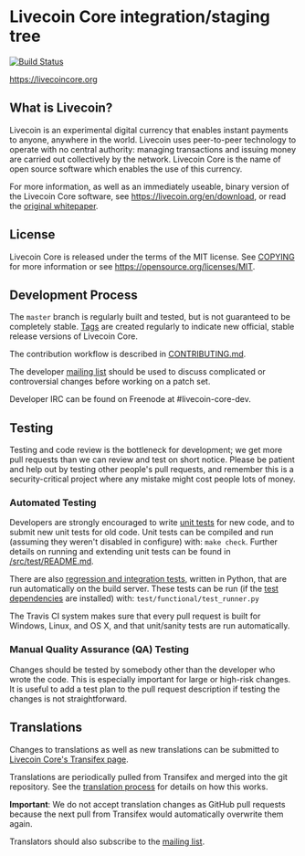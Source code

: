 Livecoin Core integration/staging tree
=====================================

[![Build Status](https://travis-ci.org/livecoin/livecoin.svg?branch=master)](https://travis-ci.org/livecoin/livecoin)

https://livecoincore.org

What is Livecoin?
----------------

Livecoin is an experimental digital currency that enables instant payments to
anyone, anywhere in the world. Livecoin uses peer-to-peer technology to operate
with no central authority: managing transactions and issuing money are carried
out collectively by the network. Livecoin Core is the name of open source
software which enables the use of this currency.

For more information, as well as an immediately useable, binary version of
the Livecoin Core software, see https://livecoin.org/en/download, or read the
[original whitepaper](https://livecoincore.org/livecoin.pdf).

License
-------

Livecoin Core is released under the terms of the MIT license. See [COPYING](COPYING) for more
information or see https://opensource.org/licenses/MIT.

Development Process
-------------------

The `master` branch is regularly built and tested, but is not guaranteed to be
completely stable. [Tags](https://github.com/livecoin/livecoin/tags) are created
regularly to indicate new official, stable release versions of Livecoin Core.

The contribution workflow is described in [CONTRIBUTING.md](CONTRIBUTING.md).

The developer [mailing list](https://lists.linuxfoundation.org/mailman/listinfo/livecoin-dev)
should be used to discuss complicated or controversial changes before working
on a patch set.

Developer IRC can be found on Freenode at #livecoin-core-dev.

Testing
-------

Testing and code review is the bottleneck for development; we get more pull
requests than we can review and test on short notice. Please be patient and help out by testing
other people's pull requests, and remember this is a security-critical project where any mistake might cost people
lots of money.

### Automated Testing

Developers are strongly encouraged to write [unit tests](src/test/README.md) for new code, and to
submit new unit tests for old code. Unit tests can be compiled and run
(assuming they weren't disabled in configure) with: `make check`. Further details on running
and extending unit tests can be found in [/src/test/README.md](/src/test/README.md).

There are also [regression and integration tests](/test), written
in Python, that are run automatically on the build server.
These tests can be run (if the [test dependencies](/test) are installed) with: `test/functional/test_runner.py`

The Travis CI system makes sure that every pull request is built for Windows, Linux, and OS X, and that unit/sanity tests are run automatically.

### Manual Quality Assurance (QA) Testing

Changes should be tested by somebody other than the developer who wrote the
code. This is especially important for large or high-risk changes. It is useful
to add a test plan to the pull request description if testing the changes is
not straightforward.

Translations
------------

Changes to translations as well as new translations can be submitted to
[Livecoin Core's Transifex page](https://www.transifex.com/projects/p/livecoin/).

Translations are periodically pulled from Transifex and merged into the git repository. See the
[translation process](doc/translation_process.md) for details on how this works.

**Important**: We do not accept translation changes as GitHub pull requests because the next
pull from Transifex would automatically overwrite them again.

Translators should also subscribe to the [mailing list](https://groups.google.com/forum/#!forum/livecoin-translators).
